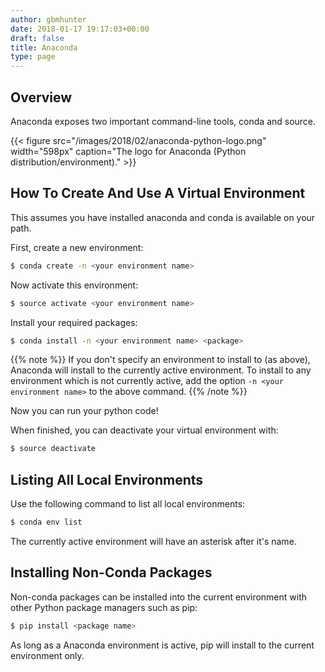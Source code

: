 ```yaml
---
author: gbmhunter
date: 2018-01-17 19:17:03+00:00
draft: false
title: Anaconda
type: page
---
```


## Overview

Anaconda exposes two important command-line tools, conda and source.

{{< figure src="/images/2018/02/anaconda-python-logo.png" width="598px" caption="The logo for Anaconda (Python distribution/environment)."  >}}

## How To Create And Use A Virtual Environment

This assumes you have installed anaconda and conda is available on your path.

First, create a new environment:

```sh    
$ conda create -n <your environment name>
```

Now activate this environment:

```sh    
$ source activate <your environment name>
```

Install your required packages:

```sh    
$ conda install -n <your environment name> <package>
```

{{% note %}}
If you don't specify an environment to install to (as above), Anaconda will install to the currently active environment. To install to any environment which is not currently active, add the option `-n <your environment name>` to the above command.
{{% /note %}}

Now you can run your python code!

When finished, you can deactivate your virtual environment with:

```sh    
$ source deactivate
```

## Listing All Local Environments

Use the following command to list all local environments:

```sh    
$ conda env list
```

The currently active environment will have an asterisk after it's name.

## Installing Non-Conda Packages

Non-conda packages can be installed into the current environment with other Python package managers such as pip:

```sh    
$ pip install <package name>
```

As long as a Anaconda environment is active, pip will install to the current environment only.
